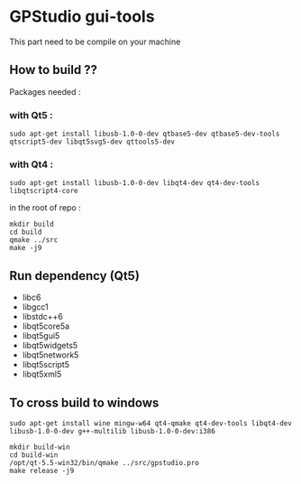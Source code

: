# GPStudio gui-tools
This part need to be compile on your machine

## How to build ??

Packages needed :
### with Qt5 :
	sudo apt-get install libusb-1.0-0-dev qtbase5-dev qtbase5-dev-tools qtscript5-dev libqt5svg5-dev qttools5-dev
### with Qt4 :
	sudo apt-get install libusb-1.0-0-dev libqt4-dev qt4-dev-tools libqtscript4-core

in the root of repo :

	mkdir build
	cd build
	qmake ../src
	make -j9

## Run dependency (Qt5)
 * libc6
 * libgcc1
 * libstdc++6
 * libqt5core5a
 * libqt5gui5
 * libqt5widgets5
 * libqt5network5
 * libqt5script5
 * libqt5xml5

## To cross build to windows
	sudo apt-get install wine mingw-w64 qt4-qmake qt4-dev-tools libqt4-dev libusb-1.0-0-dev g++-multilib libusb-1.0-0-dev:i386

	mkdir build-win
	cd build-win
	/opt/qt-5.5-win32/bin/qmake ../src/gpstudio.pro
	make release -j9

